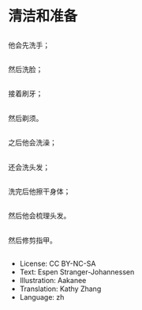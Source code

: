 # 清洁和准备

##
他会先洗手；

##
然后洗脸；

##
接着刷牙；

##
然后剃须。

##
之后他会洗澡；

##
还会洗头发；

##
洗完后他擦干身体；

##
然后他会梳理头发。

##
然后修剪指甲。

##
* License: CC BY-NC-SA
* Text: Espen Stranger-Johannessen
* Illustration: Aakanee
* Translation: Kathy Zhang
* Language: zh
